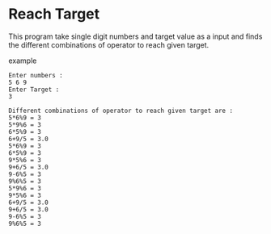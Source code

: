 # Reach Target

This program take single digit numbers and target value as a input
and finds the different combinations of operator to reach given target.

example

```
Enter numbers :
5 6 9
Enter Target :
3

Different combinations of operator to reach given target are :
5*6%9 = 3
5*9%6 = 3
6*5%9 = 3
6+9/5 = 3.0
5*6%9 = 3
6*5%9 = 3
9*5%6 = 3
9+6/5 = 3.0
9-6%5 = 3
9%6%5 = 3
5*9%6 = 3
9*5%6 = 3
6+9/5 = 3.0
9+6/5 = 3.0
9-6%5 = 3
9%6%5 = 3

```
